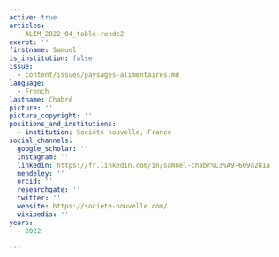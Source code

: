 ```yaml
---
active: true
articles:
  - ALIM_2022_04_table-ronde2
exerpt: ''
firstname: Samuel
is_institution: false
issue:
  - content/issues/paysages-alimentaires.md
language:
  - French
lastname: Chabré
picture: ''
picture_copyright: ''
positions_and_institutions:
  - institution: Société nouvelle, France
social_channels:
  google_scholar: ''
  instagram: ''
  linkedin: https://fr.linkedin.com/in/samuel-chabr%C3%A9-609a281a
  mendeley: ''
  orcid: ''
  researchgate: ''
  twitter: ''
  website: https://societe-nouvelle.com/
  wikipedia: ''
years:
  - 2022

---
```

